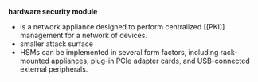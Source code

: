 **hardware security module**
- is a network appliance designed to perform centralized [[PKI]] management for a network of devices.
- smaller attack surface
- HSMs can be implemented in several form factors, including rack-mounted appliances, plug-in PCIe adapter cards, and USB-connected external peripherals.